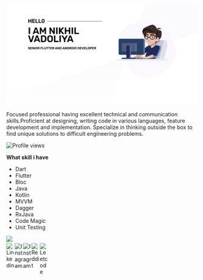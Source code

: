 
![Nikhil profile](/profile.jpg)



Focused professional having excellent technical and communication skills.Proficient at designing, writing code in various languages, feature development and implementation. Specialize in thinking outside the box to find unique solutions to difficult engineering problems.

![Profile views](https://gpvc.arturio.dev/NikhilVadoliya)

**What skill i have**
 
 - Dart
 - Flutter
 - Bloc
 - Java
 - Kotlin
 - MVVM
 - Dagger
 - RxJava
 - Code Magic
 - Unit Testing 


<img src="https://github-readme-stats.vercel.app/api?username=NikhilVadoliya&&show_icons=true&title_color=212121&icon_color=757575&text_color=424242&bg_color=ffffff"/>
<br/>
<a href="https://in.linkedin.com/in/nikhil-vadoliya-8882459b">
  <img align="left" alt="Linkedin" width="22px" src="https://cdn.jsdelivr.net/npm/simple-icons@v3/icons/linkedin.svg" />
</a>
<a href="https://www.instagram.com/nikhil_vadoliya/">
  <img align="left" alt="Instagram" width="22px" src="https://cdn.jsdelivr.net/npm/simple-icons@v3/icons/instagram.svg" />
</a>
<a href="https://www.facebook.com/nikhil.vadoliya.9">
  <img align="left" alt="Instagram" width="22px" src="https://cdn.jsdelivr.net/npm/simple-icons@3.2.0/icons/facebook.svg" />
</a>
<a href="https://stackoverflow.com/users/9512756/nikhil-vadoliya">
  <img align="left" alt=" Reddit" width="22px" src="https://cdn.jsdelivr.net/npm/simple-icons@v3/icons/stackoverflow.svg" />
</a>
<a href="mailto:vadoliya.nikhil99@gmail.com">
  <img align="left" alt="Leetcode" width="22px" src="https://cdn.jsdelivr.net/npm/simple-icons@v3/icons/gmail.svg" />
</a>



